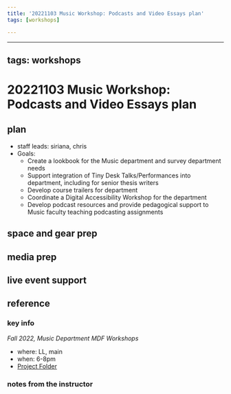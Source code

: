 ```yaml
---
title: '20221103 Music Workshop: Podcasts and Video Essays plan'
tags: [workshops]

---
```


---
tags: workshops
---
# 20221103 Music Workshop: Podcasts and Video Essays plan

## plan
* staff leads: siriana, chris
* Goals: 
    * Create a lookbook for the Music department and survey department needs
    * Support integration of Tiny Desk Talks/Performances into department, including for senior thesis writers
    * Develop course trailers for department
    * Coordinate a Digital Accessibility Workshop for the department 
    * Develop podcast resources and provide pedagogical support to Music faculty teaching podcasting assignments
## space and gear prep
## media prep
## live event support
## reference
### key info
*Fall 2022, Music Department MDF Workshops*
* where: LL, main
* when: 6-8pm
* [Project Folder](https://drive.google.com/drive/u/0/folders/1o_S983bD3tXNz8I5DMRWjuf_wH3qYS65)

### notes from the instructor
